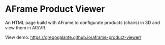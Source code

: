 # AFrame Product Viewer

An HTML page build with AFrame to configurate products (chairs) in 3D and view them in AR/VR.

View demo: https://gregogalante.github.io/aframe-product-viewer/
